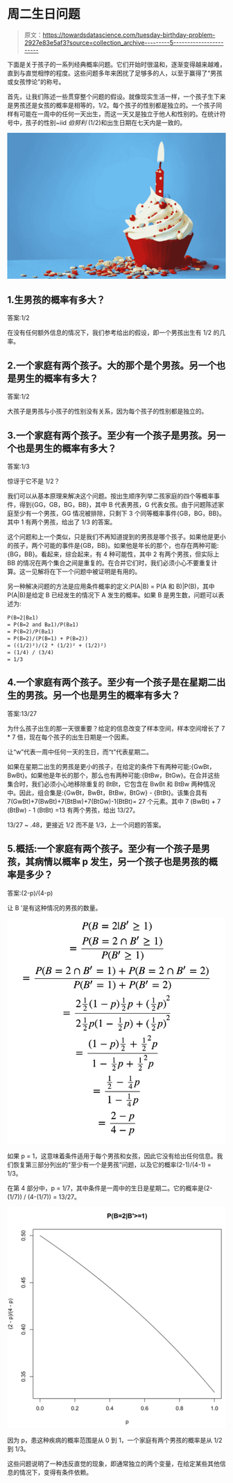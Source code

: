 # 周二生日问题

> 原文：<https://towardsdatascience.com/tuesday-birthday-problem-2927e83e5af3?source=collection_archive---------5----------------------->

下面是关于孩子的一系列经典概率问题。它们开始时很温和，逐渐变得越来越难，直到与直觉相悖的程度。这些问题多年来困扰了足够多的人，以至于赢得了“男孩或女孩悖论”的称号。

首先，让我们陈述一些贯穿整个问题的假设。就像现实生活一样，一个孩子生下来是男孩还是女孩的概率是相等的，1/2。每个孩子的性别都是独立的。一个孩子同样有可能在一周中的任何一天出生，而这一天又是独立于他人和性别的。在统计符号中，孩子的性别~iid *伯努利* (1/2)和出生日期在七天内是一致的。

![](img/55f9827c27348cfcc62e62172c7dc061.png)

## 1.生男孩的概率有多大？

答案:1/2

在没有任何额外信息的情况下，我们参考给出的假设，即一个男孩出生有 1/2 的几率。

## 2.一个家庭有两个孩子。大的那个是个男孩。另一个也是男生的概率有多大？

答案:1/2

大孩子是男孩与小孩子的性别没有关系，因为每个孩子的性别都是独立的。

## 3.一个家庭有两个孩子。至少有一个孩子是男孩。另一个也是男生的概率有多大？

答案:1/3

惊讶于它不是 1/2？

我们可以从基本原理来解决这个问题。按出生顺序列举二孩家庭的四个等概率事件，得到{GG，GB，BG，BB}，其中 B 代表男孩，G 代表女孩。由于问题陈述家庭至少有一个男孩，GG 情况被排除，只剩下 3 个同等概率事件{GB，BG，BB}。其中 1 有两个男孩，给出了 1/3 的答案。

这个问题和上一个类似，只是我们不再知道提到的男孩是哪个孩子。如果他是更小的孩子，两个可能的事件是{GB，BB}。如果他是年长的那个，也存在两种可能:{BG，BB}。看起来，综合起来，有 4 种可能性，其中 2 有两个男孩，但实际上 BB 的情况在两个集合之间是重复的。在合并它们时，我们必须小心不要重复计算。这一见解将在下一个问题中被证明是有用的。

另一种解决问题的方法是应用条件概率的定义:P(A|B) = P(A 和 B)|P(B)，其中 P(A|B)是给定 B 已经发生的情况下 A 发生的概率。如果 B 是男生数，问题可以表述为:

```
P(B=2|B≥1) 
= P(B=2 and B≥1)/P(B≥1)
= P(B=2)/P(B≥1)
= P(B=2)/(P(B=1) + P(B=2)) 
= ((1/2)²)/(2 * (1/2)² + (1/2)²) 
= (1/4) / (3/4) 
= 1/3
```

## 4.一个家庭有两个孩子。至少有一个孩子是在星期二出生的男孩。另一个也是男生的概率有多大？

答案:13/27

为什么孩子出生的那一天很重要？给定的信息改变了样本空间，样本空间增长了 7 * 7 倍，现在每个孩子的出生日期是一个因素。

让“w”代表一周中任何一天的生日，而“t”代表星期二。

如果在星期二出生的男孩是更小的孩子，在给定的条件下有两种可能:{GwBt，BwBt}。如果他是年长的那个，那么也有两种可能:{BtBw，BtGw}。在合并这些集合时，我们必须小心地移除重复的 BtBt，它包含在 BwBt 和 BtBw 两种情况中。因此，组合集是:{GwBt，BwBt，BtBw，BtGw} - {BtBt}。该集合具有 7(GwBt)+7(BwBt)+7(BtBw)+7(BtGw)-1(BtBt)= 27 个元素。其中 7 (BwBt) + 7 (BtBw) - 1 (BtBt) =13 有两个男孩，给出 13/27。

13/27 ~ .48，更接近 1/2 而不是 1/3，上一个问题的答案。

## 5.概括:一个家庭有两个孩子。至少有一个孩子是男孩，其病情以概率 p 发生，另一个孩子也是男孩的概率是多少？

答案:(2-p)/(4-p)

让 B '是有这种情况的男孩的数量。

![](img/36cd8f928c5f9df241824cf077baad15.png)

如果 p = 1，这意味着条件适用于每个男孩和女孩，因此它没有给出任何信息。我们恢复第三部分列出的“至少有一个是男孩”问题，以及它的概率(2-1)/(4-1) = 1/3。

在第 4 部分中，p = 1/7，其中条件是一周中的生日是星期二。它的概率是(2-(1/7)) / (4-(1/7)) = 13/27。

![](img/40600e4590843981a728b1a511329d0f.png)

因为 p，患这种疾病的概率范围是从 0 到 1，一个家庭有两个男孩的概率是从 1/2 到 1/3。

这些问题说明了一种违反直觉的现象，即通常独立的两个变量，在给定某些其他信息的情况下，变得有条件依赖。